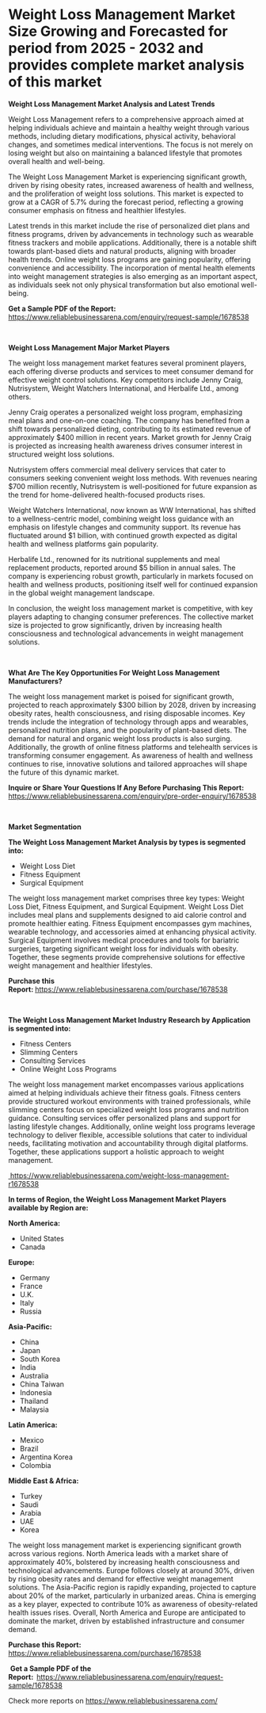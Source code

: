 <p><h1>Weight Loss Management Market Size Growing and Forecasted for period from 2025 - 2032 and provides complete market analysis of this market</h1></p><p><strong>Weight Loss Management Market Analysis and Latest Trends</strong></p>
<p><p>Weight Loss Management refers to a comprehensive approach aimed at helping individuals achieve and maintain a healthy weight through various methods, including dietary modifications, physical activity, behavioral changes, and sometimes medical interventions. The focus is not merely on losing weight but also on maintaining a balanced lifestyle that promotes overall health and well-being.</p><p>The Weight Loss Management Market is experiencing significant growth, driven by rising obesity rates, increased awareness of health and wellness, and the proliferation of weight loss solutions. This market is expected to grow at a CAGR of 5.7% during the forecast period, reflecting a growing consumer emphasis on fitness and healthier lifestyles. </p><p>Latest trends in this market include the rise of personalized diet plans and fitness programs, driven by advancements in technology such as wearable fitness trackers and mobile applications. Additionally, there is a notable shift towards plant-based diets and natural products, aligning with broader health trends. Online weight loss programs are gaining popularity, offering convenience and accessibility. The incorporation of mental health elements into weight management strategies is also emerging as an important aspect, as individuals seek not only physical transformation but also emotional well-being.</p></p>
<p><strong>Get a Sample PDF of the Report:&nbsp;</strong> <a href="https://www.reliablebusinessarena.com/enquiry/request-sample/1678538?utm_campaign=3497&utm_medium=2&utm_source=Github&utm_content=ia&utm_term=05042025&utm_id=weight-loss-management">https://www.reliablebusinessarena.com/enquiry/request-sample/1678538</a></p>
<p>&nbsp;</p>
<p><strong>Weight Loss Management Major Market Players</strong></p>
<p><p>The weight loss management market features several prominent players, each offering diverse products and services to meet consumer demand for effective weight control solutions. Key competitors include Jenny Craig, Nutrisystem, Weight Watchers International, and Herbalife Ltd., among others.</p><p>Jenny Craig operates a personalized weight loss program, emphasizing meal plans and one-on-one coaching. The company has benefited from a shift towards personalized dieting, contributing to its estimated revenue of approximately $400 million in recent years. Market growth for Jenny Craig is projected as increasing health awareness drives consumer interest in structured weight loss solutions.</p><p>Nutrisystem offers commercial meal delivery services that cater to consumers seeking convenient weight loss methods. With revenues nearing $700 million recently, Nutrisystem is well-positioned for future expansion as the trend for home-delivered health-focused products rises.</p><p>Weight Watchers International, now known as WW International, has shifted to a wellness-centric model, combining weight loss guidance with an emphasis on lifestyle changes and community support. Its revenue has fluctuated around $1 billion, with continued growth expected as digital health and wellness platforms gain popularity.</p><p>Herbalife Ltd., renowned for its nutritional supplements and meal replacement products, reported around $5 billion in annual sales. The company is experiencing robust growth, particularly in markets focused on health and wellness products, positioning itself well for continued expansion in the global weight management landscape.</p><p>In conclusion, the weight loss management market is competitive, with key players adapting to changing consumer preferences. The collective market size is projected to grow significantly, driven by increasing health consciousness and technological advancements in weight management solutions.</p></p>
<p>&nbsp;</p>
<p><strong>What Are The Key Opportunities For Weight Loss Management Manufacturers?</strong></p>
<p><p>The weight loss management market is poised for significant growth, projected to reach approximately $300 billion by 2028, driven by increasing obesity rates, health consciousness, and rising disposable incomes. Key trends include the integration of technology through apps and wearables, personalized nutrition plans, and the popularity of plant-based diets. The demand for natural and organic weight loss products is also surging. Additionally, the growth of online fitness platforms and telehealth services is transforming consumer engagement. As awareness of health and wellness continues to rise, innovative solutions and tailored approaches will shape the future of this dynamic market.</p></p>
<p><strong>Inquire or Share Your Questions If Any Before Purchasing This Report:</strong> <a href="https://www.reliablebusinessarena.com/enquiry/pre-order-enquiry/1678538?utm_campaign=3497&utm_medium=2&utm_source=Github&utm_content=ia&utm_term=05042025&utm_id=weight-loss-management">https://www.reliablebusinessarena.com/enquiry/pre-order-enquiry/1678538</a></p>
<p>&nbsp;</p>
<p><strong>Market Segmentation</strong></p>
<p><strong>The Weight Loss Management Market Analysis by types is segmented into:</strong></p>
<p><ul><li>Weight Loss Diet</li><li>Fitness Equipment</li><li>Surgical Equipment</li></ul></p>
<p><p>The weight loss management market comprises three key types: Weight Loss Diet, Fitness Equipment, and Surgical Equipment. Weight Loss Diet includes meal plans and supplements designed to aid calorie control and promote healthier eating. Fitness Equipment encompasses gym machines, wearable technology, and accessories aimed at enhancing physical activity. Surgical Equipment involves medical procedures and tools for bariatric surgeries, targeting significant weight loss for individuals with obesity. Together, these segments provide comprehensive solutions for effective weight management and healthier lifestyles.</p></p>
<p><strong>Purchase this Report:&nbsp;</strong><a href="https://www.reliablebusinessarena.com/purchase/1678538?utm_campaign=3497&utm_medium=2&utm_source=Github&utm_content=ia&utm_term=05042025&utm_id=weight-loss-management">https://www.reliablebusinessarena.com/purchase/1678538</a></p>
<p>&nbsp;</p>
<p><strong>The Weight Loss Management Market Industry Research by Application is segmented into:</strong></p>
<p><ul><li>Fitness Centers</li><li>Slimming Centers</li><li>Consulting Services</li><li>Online Weight Loss Programs</li></ul></p>
<p><p>The weight loss management market encompasses various applications aimed at helping individuals achieve their fitness goals. Fitness centers provide structured workout environments with trained professionals, while slimming centers focus on specialized weight loss programs and nutrition guidance. Consulting services offer personalized plans and support for lasting lifestyle changes. Additionally, online weight loss programs leverage technology to deliver flexible, accessible solutions that cater to individual needs, facilitating motivation and accountability through digital platforms. Together, these applications support a holistic approach to weight management.</p></p>
<p><a href="https://www.reliablebusinessarena.com/weight-loss-management-r1678538?utm_campaign=3497&utm_medium=2&utm_source=Github&utm_content=ia&utm_term=05042025&utm_id=weight-loss-management">&nbsp;https://www.reliablebusinessarena.com/weight-loss-management-r1678538</a></p>
<p><strong>In terms of Region, the Weight Loss Management Market Players available by Region are:</strong></p>
<p>
    <p> <strong> North America: </strong>
        <ul>
            <li>United States</li>
            <li>Canada</li>
        </ul>
        </p> 
    <p> <strong> Europe: </strong>
        <ul>
            <li>Germany</li>
            <li>France</li>
            <li>U.K.</li>
            <li>Italy</li>
            <li>Russia</li>
        </ul>
        </p> 
    <p> <strong> Asia-Pacific: </strong>
        <ul>
            <li>China</li>
            <li>Japan</li>
            <li>South Korea</li>
            <li>India</li>
            <li>Australia</li>
            <li>China Taiwan</li>
            <li>Indonesia</li>
            <li>Thailand</li>
            <li>Malaysia</li>
        </ul>
        </p> 
    <p> <strong> Latin America: </strong>
        <ul>
            <li>Mexico</li>
            <li>Brazil</li>
            <li>Argentina Korea</li>
            <li>Colombia</li>
        </ul>
        </p> 
    <p> <strong> Middle East & Africa: </strong>
        <ul>
            <li>Turkey</li>
            <li>Saudi</li>
            <li>Arabia</li>
            <li>UAE</li>
            <li>Korea</li>
        </ul>
    </p>
    </p>
<p><p>The weight loss management market is experiencing significant growth across various regions. North America leads with a market share of approximately 40%, bolstered by increasing health consciousness and technological advancements. Europe follows closely at around 30%, driven by rising obesity rates and demand for effective weight management solutions. The Asia-Pacific region is rapidly expanding, projected to capture about 20% of the market, particularly in urbanized areas. China is emerging as a key player, expected to contribute 10% as awareness of obesity-related health issues rises. Overall, North America and Europe are anticipated to dominate the market, driven by established infrastructure and consumer demand.</p></p>
<p><strong>Purchase this Report: </strong><a href="https://www.reliablebusinessarena.com/purchase/1678538?utm_campaign=3497&utm_medium=2&utm_source=Github&utm_content=ia&utm_term=05042025&utm_id=weight-loss-management">https://www.reliablebusinessarena.com/purchase/1678538</a></p>
<p>&nbsp;<strong>Get a Sample PDF of the Report:&nbsp;&nbsp;</strong><a href="https://www.reliablebusinessarena.com/enquiry/request-sample/1678538?utm_campaign=3497&utm_medium=2&utm_source=Github&utm_content=ia&utm_term=05042025&utm_id=weight-loss-management">https://www.reliablebusinessarena.com/enquiry/request-sample/1678538</a></p>
<p><strong></strong></p>
<p>Check more reports on <a href="https://www.reliablebusinessarena.com/?utm_campaign=3497&utm_medium=2&utm_source=Github&utm_content=ia&utm_term=05042025&utm_id=weight-loss-management">https://www.reliablebusinessarena.com/</a></p>